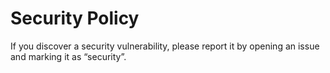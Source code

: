 # Security Policy

If you discover a security vulnerability, please report it by opening an issue and marking it as “security”.
